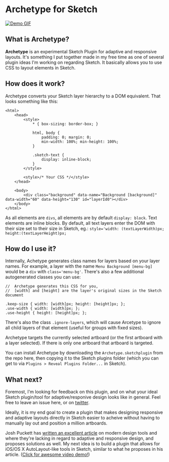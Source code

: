 # Archetype for Sketch

[![Demo GIF](Demo.gif)](Demo.gif)

## What is Archetype?

**Archetype** is an experimental Sketch Plugin for adaptive and responsive layouts. It's something I put together made in my free time as one of several plugin ideas I'm working on regarding Sketch. It basically allows you to use CSS to layout elements in Sketch.

## How does it work? 

Archetype converts your Sketch layer hierarchy to a DOM equivalent. That looks something like this:

	<html>
		<head>
			<style>
				* { box-sizing: border-box; }

				html, body {
					padding: 0; margin: 0;
					min-width: 100%; min-height: 100%;
				}

				.sketch-text {
					display: inline-block;
				}
			</style>

			<style>/* Your CSS */</style>
		</head>

		<body>
			<div class="background" data-name="Background [background]" data-width="60" data-height="130" id="layerId0"></div>
		</body>
	</html>
	
As all elements are `divs`, all elements are by default `display: block`. Text elements are inline blocks. By default, all text layers enter the DOM with their size set to their size in Sketch, eg.: `style='width: (textLayerWidth)px; height:(textLayerHeight)px;`

## How do I use it?

Internally, Achetype generates class names for layers based on your layer names. For example, a layer with the name `Menu Background [menu-bg]` would be a `div` with `class='menu-bg'`. There's also a few additional autogenerated classes you can use:

	//	Archetype generates this CSS for you,
	//	[width] and [height] are the layer's original sizes in the Sketch document
	
	.keep-size { width: [width]px; height: [height]px; };
	.use-width { width: [width]px; };
	.use-height { height: [height]px; };

There's also the class `.ignore-layers`, which will cause Arcetype to ignore all child layers of that element (useful for groups with fixed sizes).

Archetype targets the currently selected artboard (or the first artboard with a layer selected). If there is only one artboard that artboard is targeted.

You can install Archetype by downloading the `Archetype.sketchplugin` from the repo here, then copying it to the Sketch plugins folder (which you can get to via `Plugins > Reveal Plugins Folder...` in Sketch).

## What next?

Foremost, I'm looking for feedback on this plugin, and on what your ideal Sketch plugin/tool for adaptive/responive design looks like in general. Feel free to leave an issue here, or on [twitter](http://twitter.com/matt_sven).

Ideally, it is my end goal to create a plugin that makes designing responsive and adaptive layouts directly in Sketch easier to acheive without having to manually lay out and position a million artboards.

Josh Puckett has [written an excellent article]() on modern design tools and where they're lacking in regard to adaptive and responsive design, and proposes solutions as well. My next idea is to build a plugin that allows for iOS/OS X AutoLayout-like tools in Sketch, similar to what he proposes in his article. ([Click for awesome video demo!](https://d262ilb51hltx0.cloudfront.net/max/1200/1*US54_Pg5_QT71RlmdzqBcw.ogv))